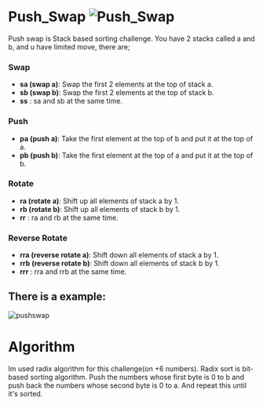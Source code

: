 # **Push_Swap ![Push_Swap](https://badge42.vercel.app/api/v2/cl2clcq4c016009l8uaoijwh3/project/2538179)**

Push swap is Stack based sorting challenge. You have 2 stacks called a and b, and u have limited move, there are;

### Swap
* **sa (swap a)**: Swap the first 2 elements at the top of stack a.
* **sb (swap b)**: Swap the first 2 elements at the top of stack b.
* **ss** : sa and sb at the same time.
### Push
* **pa (push a)**: Take the first element at the top of b and put it at the top of a.
* **pb (push b)**: Take the first element at the top of a and put it at the top of b.
### Rotate
* **ra (rotate a)**: Shift up all elements of stack a by 1.
* **rb (rotate b)**: Shift up all elements of stack b by 1.
* **rr** : ra and rb at the same time.
### Reverse Rotate
* **rra (reverse rotate a)**: Shift down all elements of stack a by 1.
* **rrb (reverse rotate b)**: Shift down all elements of stack b by 1.
* **rrr** : rra and rrb at the same time.


## There is a example:
![pushswap](img/pushswap.gif)

# **Algorithm**
Im used radix algorithm for this challenge(on +6 numbers). Radix sort is bit-based sorting algorithm. Push the numbers whose first byte is 0 to b and push back the numbers whose second byte is 0 to a. And repeat this until it's sorted.
